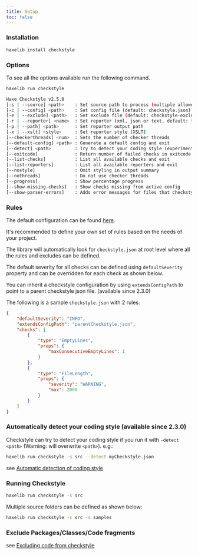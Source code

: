 ```yaml
---
title: Setup
toc: false
---
```


### Installation

```bash
haxelib install checkstyle
```

### Options

To see all the options available run the following command.

```bash
haxelib run checkstyle
```

```bash
Haxe Checkstyle v2.5.0
[-s | --source] <path>    : Set source path to process (multiple allowed)
[-c | --config] <path>    : Set config file (default: checkstyle.json)
[-e | --exclude] <path>   : Set exclude file (default: checkstyle-exclude.json)
[-r | --reporter] <name>  : Set reporter (xml, json or text, default: text)
[-p | --path] <path>      : Set reporter output path
[-x | --xslt] <style>     : Set reporter style (XSLT)
[--checkerthreads] <num>  : Sets the number of checker threads
[--default-config] <path> : Generate a default config and exit
[--detect] <path>         : Try to detect your coding style (experimental)
[--exitcode]              : Return number of failed checks in exitcode
[--list-checks]           : List all available checks and exit
[--list-reporters]        : List all available reporters and exit
[--nostyle]               : Omit styling in output summary
[--nothreads]             : Do not use checker threads
[--progress]              : Show percentage progress
[--show-missing-checks]   : Show checks missing from active config
[--show-parser-errors]    : Adds error messages for files that checkstyle fails to parse
```

### Rules

The default configuration can be found [here](https://github.com/HaxeCheckstyle/haxe-checkstyle/blob/dev/resources/default-config.json).

It's recommended to define your own set of rules based on the needs of your project.

The library will automatically look for `checkstyle.json` at root level where all the rules and excludes can be defined.

The default severity for all checks can be defined using `defaultSeverity` property and can be overridden for each check as shown below.

You can inherit a checkstyle configuration by using `extendsConfigPath` to point to a parent checkstyle json file. (available since 2.3.0)

The following is a sample `checkstyle.json` with 2 rules.

```json
{
    "defaultSeverity": "INFO",
    "extendsConfigPath": "parentCheckstyle.json",
    "checks": [
        {
            "type": "EmptyLines",
            "props": {
                "maxConsecutiveEmptyLines": 1
            }
        },
        {
            "type": "FileLength",
            "props": {
                "severity": "WARNING",
                "max": 2000
            }
        }
    ]
}
```

### Automatically detect your coding style (available since 2.3.0)

Checkstyle can try to detect your coding style if you run it with `-detect <path>` (Warning: will overwrite `<path>`).
e.g.:

```bash
haxelib run checkstyle -s src --detect myCheckstyle.json
```

see [Automatic detection of coding style](autodetect.html)

### Running Checkstyle

```bash
haxelib run checkstyle -s src
```

Multiple source folders can be defined as shown below:

```bash
haxelib run checkstyle -s src -s samples
```

### Exclude Packages/Classes/Code fragments

see [Excluding code from checkstyle](excludeconfig.html)
